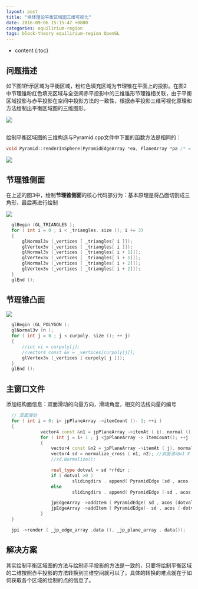 ```yaml
---
layout: post
title: "块体理论平衡区域图三维可视化"
date: 2016-09-06 15:15:47 +0800
categories: equilirium-region
tags: block-theory equilirium-region OpenGL
---
```

* content
{:toc}


## 问题描述 ##

如下图1所示区域为平衡区域，粉红色填充区域为节理锥在平面上的投影。在图2中节理锥粉红色填充区域与全空间赤平投影中的三维锥形节理锥相关联，由于平衡区域投影与赤平投影在空间中投影方法的一致性，根据赤平投影三维可视化原理和方法绘制出平衡区域图的三维图形。

![](http://i.imgur.com/YiQVUiQ.jpg)









##  ##

绘制平衡区域图的三维构造与Pyramid.cpp文件中下面的函数方法是相同的：

```cpp
void Pyramid::renderInSphere(PyramidEdgeArray *ea, PlaneArray *pa /* = 0 */)
```

![](http://i.imgur.com/6D9gldF.jpg)



## 节理锥侧面 ##

在上述的图3中，绘制**节理锥侧面**的核心代码部分为：基本原理是将凸面切割成三角形，最后再进行绘制

![](http://i.imgur.com/Bucfnib.jpg)

```cpp
  glBegin (GL_TRIANGLES );
  for ( int i = 0 ; i < _triangles. size (); i += 3)
  {
	  glNormal3v (_vertices [ _triangles[ i ]]);
	  glVertex3v (_vertices [ _triangles[ i ]]);
	  glNormal3v (_vertices [ _triangles[ i + 1]]);
	  glVertex3v (_vertices [ _triangles[ i + 1]]);
	  glNormal3v (_vertices [ _triangles[ i + 2]]);
	  glVertex3v (_vertices [ _triangles[ i + 2]]);
  }
  glEnd ();

```

## 节理锥凸面 ##


![](http://i.imgur.com/FOTri2u.jpg)


```cpp
  glBegin (GL_POLYGON );
  glNormal3v (n );
  for ( int j = 0 ; j < curpoly. size (); ++ j) 
  {
	  //int vi = curpoly[j];
	  //vector4 const &v = _vertices[curpoly[j]];
	  glVertex3v (_vertices [ curpoly[ j ]]);
  }
  glEnd ();

```

## 主窗口文件 ##

添加结构面信息：双面滑动的向量方向，滑动角度，相交的法线向量的编号

```cpp
  // 双面滑动
  for ( int i = 0; i< jpPlaneArray ->itemCount ()- 1; ++i ) 
  {
             vector4 const &n1 = jpPlaneArray ->itemAt ( i). normal ();//结构面i的法向量
             for ( int j = i+ 1 ; j <jpPlaneArray -> itemCount(); ++j ) 
             {
                 vector4 const &n2 = jpPlaneArray ->itemAt ( j). normal ();//结构面j的法向量
                 vector4 sd = normalize_cross ( n1, n2); //双面滑动w1 X w2
                 //sd.Normalize();

                 real_type dotval = sd *rfdir ;
                 if ( dotval >0 )
                         slidingdirs . append( PyramidEdge (sd , acos ( dotval), i, j));
                 else
                         slidingdirs . append( PyramidEdge (-sd , acos (- dotval), i, j));

                 jpEdgeArray ->addItem ( PyramidEdge( sd , acos (dotval ), i , j ));
                 jpEdgeArray ->addItem ( PyramidEdge(- sd , acos (-dotval ), j , i ));
             }
  }

  jpi ->render ( _jp_edge_array .data (), _jp_plane_array . data());      // 绘制节理锥
```

## 解决方案 ##

其实绘制平衡区域图的方法与绘制赤平投影的方法是一致的，只要将绘制平衡区域的二维按照赤平投影的方法转换到三维空间就可以了。具体的转换的难点就在于如何获取各个区域的绘制的点的信息了。